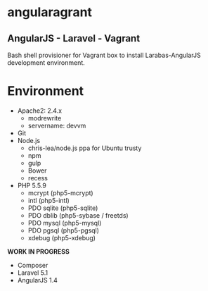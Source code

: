 # angularagrant

## AngularJS - Laravel - Vagrant 

Bash shell provisioner for Vagrant box to install Larabas-AngularJS development environment.

# Environment

- Apache2: 2.4.x
  - modrewrite
  - servername: devvm
- Git
- Node.js
  - chris-lea/node.js ppa for Ubuntu trusty
  - npm
  - gulp
  - Bower
  - recess
- PHP 5.5.9
  - mcrypt (php5-mcrypt)
  - intl (php5-intl)
  - PDO sqlite (php5-sqlite)
  - PDO dblib (php5-sybase / freetds)
  - PDO mysql (php5-mysql)
  - PDO pgsql (php5-pgsql)
  - xdebug (php5-xdebug)

**WORK IN PROGRESS**

- Composer
- Laravel 5.1
- AngularJS 1.4
